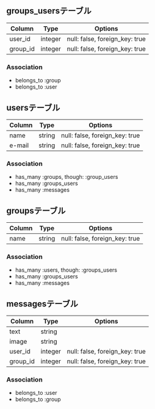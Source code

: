 ## groups_usersテーブル

|Column|Type|Options|
|------|----|-------|
|user_id|integer|null: false, foreign_key: true|
|group_id|integer|null: false, foreign_key: true|

### Association
- belongs_to :group
- belongs_to :user


## usersテーブル

|Column|Type|Options|
|------|----|-------|
|name|string|null: false, foreign_key: true|
|e-mail|string|null: false, foreign_key: true|

### Association
- has_many :groups, though: :group_users
- has_many :groups_users
- has_many :messages
## groupsテーブル

|Column|Type|Options|
|------|----|-------|
|name|string|null: false, foreign_key: true|

### Association
- has_many :users, though: :groups_users
- has_many :groups_users
- has_many :messages

## messagesテーブル

|Column|Type|Options|
|------|----|-------|
|text|string| |
|image|string| |
|user_id|integer|null: false, foreign_key: true|
|group_id|integer|null: false, foreign_key: true|

### Association
- belongs_to :user
- belongs_to :group